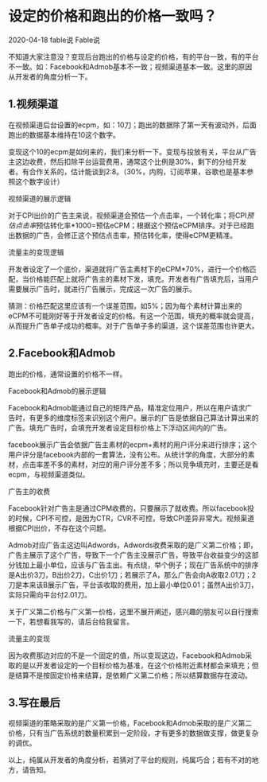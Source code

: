 # 设定的价格和跑出的价格一致吗？

2020-04-18 fable说 Fable说

不知道大家注意没？变现后台跑出的价格与设定的价格，有的平台一致，有的平台不一致。如：Facebook和Admob基本不一致；视频渠道基本一致。这里的原因从开发者的角度分析一下。

## 1.视频渠道

在视频渠道后台设置的ecpm，如：10刀；跑出的数据除了第一天有波动外，后面跑出的数据基本维持在10这个数字。

变现这个10的ecpm是如何来的，我们来分析一下。变现与投放有关，平台从广告主这边收费，然后扣除平台运营费用，通常这个比例是30%，剩下的分给开发者。有合作关系的，估计能谈到2:8。（30%，内购，订阅苹果，谷歌也是基本参照这个数字设计）

视频渠道的展示逻辑

对于CPI出价的广告主来说，视频渠道会预估一个点击率，一个转化率；将CPI*预估点击率*预估转化率*1000=预估eCPM；根据这个预估eCPM排序。对于已经跑出数据的广告，会修正这个预估点击率，预估转化率，使得eCPM更精准。

流量主的变现逻辑

开发者设定了一个底价，渠道就将广告主素材下的eCPM*70%，进行一个价格匹配，当价格能匹配上就将广告主的素材下发，填充。开发者有广告填充后，当用户需要展示广告时，就进行广告展示，完成这一次广告的展示。

猜测：价格匹配这里应该有一个误差范围，如5%；因为每个素材计算出来的eCPM不可能刚好等于开发者设定的价格。有这一个范围，填充的概率就会提高，从而提升广告单子成功的概率。对于广告单子多的渠道，这个误差范围也许更大。


## 2.Facebook和Admob

跑出的价格，通常设置的价格不一样。

Facebook和Admob的展示逻辑

Facebook和Admob能通过自己的矩阵产品，精准定位用户，所以在用户请求广告时，有更多的维度标签来识别这个用户。展示的广告是依据自己算法计算出来的广告。填充广告时，会填充开发者设定目标价格上下浮动区间内的广告。

facebook展示广告会依据广告主素材的ecpm+素材的用户评分来进行排序；这个用户评分是facebook内部的一套算法，没有公布。从统计学的角度，大部分的素材，点击率差不多的素材，对应的用户评分差不多；所以竞争填充时，主要还是看ecpm，与视频渠道类似。

广告主的收费

Facebook针对广告主是通过CPM收费的，只要展示了就收费。所以facebook投的时候，CPI不可控，是因为CTR，CVR不可控，导致CPI差异非常大。视频渠道根据CPI出价，不存在这个问题。

Admob对应广告主这边叫Adwords，Adwords收费采取的是广义第二价格；即，广告主展示了这个广告，导致下一个广告主没展示广告，导致平台收益变少的这部分钱加上最小单位，应该与广告主出。有点绕，举个例子；现在广告系统中的排序是A出价3刀，B出价2刀，C出价1刀；若展示了A，那么广告会向A收取2.01刀；2刀是本来该B展示广告，平台该收取的费用，加上最小单位0.01；虽然A出价3刀，实际只需向平台付2.01刀。

关于广义第二价格与广义第一价格，这里不展开阐述，感兴趣的朋友可以自行搜索一下，若想看我写的，请后台给我留言。


流量主的变现

因为收费那边对应的不是一个固定的值，所以变现这边，Facebook和Admob采取的是以开发者设定的一个目标价格为基准，在这个价格附近素材都会来填充；但是结算不是按固定价格来结算，是依赖广义第二价格；所以结算数据存在波动。

## 3.写在最后

视频渠道的策略采取的是广义第一价格，Facebook和Admob采取的是广义第二价格，只有当广告系统的数量积累到一定阶段，才有更多的数据做支撑，做更复杂的调优。

以上，纯属从开发者的角度分析，若猜对了平台的规则，纯属巧合；若有不对的地方，请告知。
